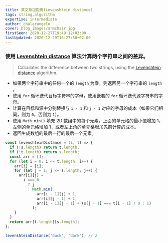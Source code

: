 ```yaml
---
title: 莱文斯坦距离(Levenshtein distance)
tags: string,algorithm
expertise: intermediate
author: chalarangelo
cover: blog_images/armchair.jpg
firstSeen: 2020-12-27T19:49:12+02:00
lastUpdated: 2020-12-29T16:27:50+02:00
---
```


### 使用 [Levenshtein distance](https://en.wikipedia.org/wiki/Levenshtein_distance) 算法计算两个字符串之间的差异。
> Calculates the difference between two strings, using the [Levenshtein distance](https://en.wikipedia.org/wiki/Levenshtein_distance) algorithm.

- 如果两个字符串中的任何一个的 `length` 为零，则返回另一个字符串的 `length` 。
- 使用 `for` 循环迭代目标字符串的字母，使用嵌套的 `for` 循环迭代源字符串的字母。
- 计算在目标和源中分别替换与 `i - 1` 和 `j - 1` 对应的字母的成本（如果它们相同，则为 `0`，否则为 `1`）。
- 使用 `Math.min()` 填充 2D 数组中的每个元素，上面的单元格的最小值增加 1，左侧的单元格增加 1，或者左上角的单元格增加先前计算的成本。
- 返回生成数组的最后一行的最后一个元素。

```js
const levenshteinDistance = (s, t) => {
  if (!s.length) return t.length;
  if (!t.length) return s.length;
  const arr = [];
  for (let i = 0; i <= t.length; i++) {
    arr[i] = [i];
    for (let j = 1; j <= s.length; j++) {
      arr[i][j] =
        i === 0
          ? j
          : Math.min(
              arr[i - 1][j] + 1,
              arr[i][j - 1] + 1,
              arr[i - 1][j - 1] + (s[j - 1] === t[i - 1] ? 0 : 1)
            );
    }
  }
  return arr[t.length][s.length];
};
```

```js
levenshteinDistance('duck', 'dark'); // 2
```
